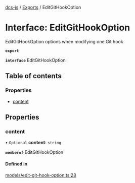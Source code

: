 [dcs-js](../README.md) / [Exports](../modules.md) / EditGitHookOption

# Interface: EditGitHookOption

EditGitHookOption options when modifying one Git hook

**`export`**

**`interface`** EditGitHookOption

## Table of contents

### Properties

- [content](EditGitHookOption.md#content)

## Properties

### <a id="content" name="content"></a> content

• `Optional` **content**: `string`

**`memberof`** EditGitHookOption

#### Defined in

[models/edit-git-hook-option.ts:28](https://github.com/unfoldingWord/dcs-js/blob/09d5a5e/models/edit-git-hook-option.ts#L28)
